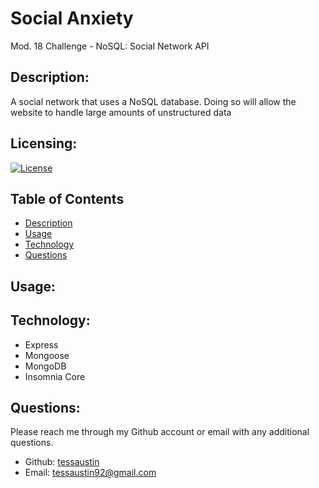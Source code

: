 # Social Anxiety
Mod. 18 Challenge - NoSQL: Social Network API

## Description:
A social network that uses a NoSQL database. Doing so will allow the website to handle large amounts of unstructured data

## Licensing:
[![License](https://img.shields.io/badge/License-isc-blue.svg)](https://shields.io)

## Table of Contents 
* [Description](#description)
* [Usage](#usage)
* [Technology](#technology)
* [Questions](#questions)

## Usage:


## Technology:
- Express
- Mongoose
- MongoDB
- Insomnia Core

## Questions:
Please reach me through my Github account or email with any additional questions.
- Github: [tessaustin](https://github.com/tessaustin)
- Email: tessaustin92@gmail.com 